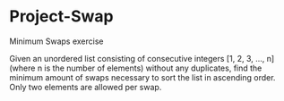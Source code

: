 # Project-Swap
Minimum Swaps exercise 

Given an unordered list consisting of consecutive integers  [1, 2, 3, ..., n] (where n is the number of elements) without any duplicates, find the minimum amount of swaps necessary to sort the list in ascending order. Only two elements are allowed per swap.
